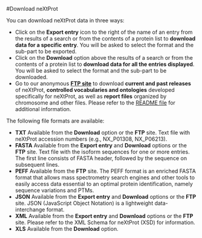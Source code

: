 #Download neXtProt

You can download neXtProt data in three ways:

* Click on the **Export entry** icon to the right of the name of an entry from the results of a search or from the contents of a protein list to **download data for a specific entry**. You will be asked to select the format and the sub-part to be exported. 
* Click on the **Download** option above the results of a search or from the contents of a protein list to **download data for all the entries displayed**. You will be asked to select the format and the sub-part to be downloaded.
* Go to our anonymous **[FTP site](ftp://ftp.nextprot.org/)** to download **current and past releases** of neXtProt, **controlled vocabularies and ontologies** developed specifically for neXtProt, as well as **report files** organized by chromosome and other files. Please refer to the [README file](ftp://ftp.nextprot.org/README) for additional information.

The following file formats are available:

* **TXT** Available from the **Download** option or the **FTP** site. Text file with neXtProt accession numbers  (e.g., NX_P01308, NX_P06213). 
* **FASTA** Available from the **Export entry** and **Download** options or the **FTP** site. Text file with the isoform sequences for one or more entries. The first line consists of FASTA header, followed by the sequence on subsequent lines. 
* **PEFF** Available from the **FTP** site. The PEFF format is an enriched FASTA format that allows mass spectrometry search engines and other tools to easily access data essential to an optimal protein identification, namely sequence variations and PTMs. 
* **JSON** Available from the **Export entry** and **Download** options or the **FTP** site. JSON (JavaScript Object Notation) is a lightweight data-interchange format.
* **XML** Available from the **Export entry** and **Download** options or the **FTP** site. Please refer to the XML Schema for neXtProt (XSD) for information.
* **XLS** Available from the **Download** option.
